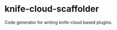 knife-cloud-scaffolder
======================

Code generator for writing knife-cloud based plugins.
